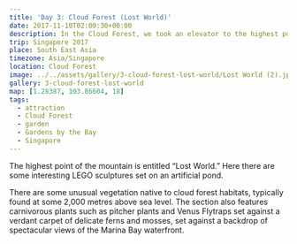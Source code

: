 ```yaml
---
title: 'Day 3: Cloud Forest (Lost World)'
date: 2017-11-10T02:00:30+00:00
description: In the Cloud Forest, we took an elevator to the highest point of the mountain, entitled "Lost World," with LEGO sculptures in a pond setting.
trip: Singapore 2017
place: South East Asia
timezone: Asia/Singapore
location: Cloud Forest
image: ../../assets/gallery/3-cloud-forest-lost-world/Lost World (2).jpeg
gallery: 3-cloud-forest-lost-world
map: [1.28387, 103.86604, 18]
tags:
  - attraction
  - Cloud Forest
  - garden
  - Gardens by the Bay
  - Singapore
---
```


The highest point of the mountain is entitled “Lost World.” Here there are some interesting LEGO sculptures set on an artificial pond.

There are some unusual vegetation native to cloud forest habitats, typically found at some 2,000 metres above sea level. The section also features carnivorous plants such as pitcher plants and Venus Flytraps set against a verdant carpet of delicate ferns and mosses, set against a backdrop of spectacular views of the Marina Bay waterfront.
